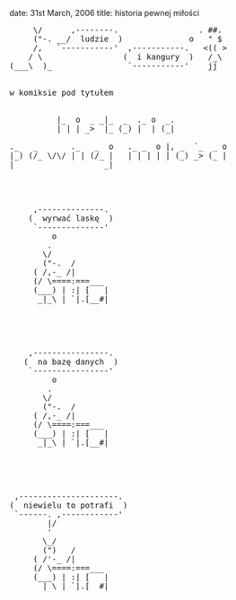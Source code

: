 date: 31st March, 2006
title: historia pewnej miłości

<pre>
     \/      ,--------.                 . ##. 
     ("-. __/  ludzie  )              o   " $ 
     /,   `-----------'  ,-----------.   <(( >
    / \                 (  i kangury  )   /_\ 
(___\  )_                `-----------'    jj  


w komiksie pod tytułem


          |_  o  _ _|_  _  ._ o  _.           
          | | | _>  |_ (_) |  | (_|           

._   _       ._   _  o   ._ _  o |, _  `_  _ o
|_) (/_ \/\/ | | (/_ |   | | | | | (_) _> (_ |
|                   _|                        




     ,--------------.    
    (  wyrwać laskę  )   
     `--------------'    
         o               
        .                
       \/                
       ("-.  /           
     ( /,-_ /|           
     (/ \====:===___     
     (___) | :| [   |    
      _|_\ | `|.[__#|    





    ,----------------.   
   (  na bazę danych  )  
    `----------------'   
         o               
        .                
       \/                
       ("-.  /           
     ( /,-_ /|           
     (/ \====:===___     
     (___) | :| [   |    
      _|_\ | `|.[__#|    





 ,---------------------. 
(  niewielu to potrafi  )
 `------. ,------------' 
        |/               
        '                
       \_/               
       (")   /           
     ( /'-_ /|           
     (/ \====:===___     
     (___) | :| [   |    
      _|_\ | `|.[__#|    
</pre>

